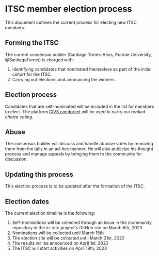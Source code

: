 # ITSC member election process

This document outlines the current process for electing new ITSC members.

## Forming the ITSC

The current consensus builder (Santiago Torres-Arias, Purdue University, @SantiagoTorres) is charged with:

1. Identifying candidates that nominated themselves as part of the initial cohort for the ITSC.
2. Carrying out elections and announcing the winners.

## Election process

Candidates that are self-nominated will be included in the list for members to elect.
The platfrom [CiVS condorcet](https://civs1.civs.us/) will be used to carry out *ranked choice voting*.

## Abuse

The consensus builder will discuss and handle abusive votes by removing them from the tally in an ad-hoc manner.
He will also publicize his thought process and manage appeals by bringing them to the community for discussion.

## Updating this process

This election process is to be updated after the formation of the ITSC.

## Election dates

The current election timeline is the following:

1. Self-nominations will be collected through an issue in the /community repository in the in-toto project's GitHub site on March 6th, 2023
2. Nominations will be collected until March 15th
2. The election site will be collected until March 31st, 2023
3. The results will be announced on April 1st, 2023
4. The ITSC will start activities on April 18th, 2023
